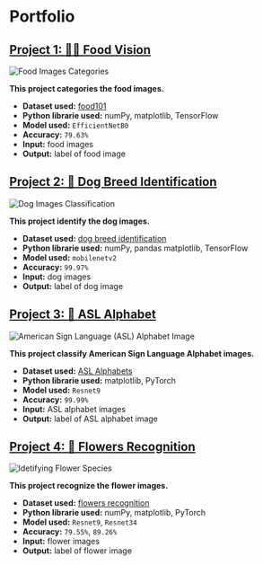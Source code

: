 <!-- # itsmohsin.github.io -->
# Portfolio

## [Project 1: 🍲👀 Food Vision](https://github.com/itsmohsin/foodVision)
![Food Images Categories](https://images.unsplash.com/photo-1493770348161-369560ae357d?ixid=MnwxMjA3fDB8MHxwaG90by1wYWdlfHx8fGVufDB8fHx8&ixlib=rb-1.2.1&auto=format&fit=crop&w=500&q=60) 

**This project categories the food images.**
* **Dataset used:** [food101](https://www.tensorflow.org/datasets/catalog/food101)
* **Python librarie used:** numPy, matplotlib, TensorFlow
* **Model used:** `EfficientNetB0`
* **Accuracy:** `79.63%`
* **Input:** food images
* **Output:** label of food image

## [Project 2: 🐶 Dog Breed Identification](https://github.com/itsmohsin/dogVision)
![Dog Images Classification](https://images.unsplash.com/photo-1581888227599-779811939961?ixlib=rb-1.2.1&ixid=MnwxMjA3fDB8MHxzZWFyY2h8MjV8fGRvZ3xlbnwwfHwwfHw%3D&auto=format&fit=crop&w=500&q=60) 

**This project identify the dog images.**
* **Dataset used:** [dog breed identification](https://www.kaggle.com/c/dog-breed-identification/data)
* **Python librarie used:** numPy, pandas matplotlib, TensorFlow
* **Model used:** `mobilenetv2`
* **Accuracy:** `99.97%`
* **Input:** dog images
* **Output:** label of dog image

## [Project 3: 🤟 ASL Alphabet](https://github.com/itsmohsin/asl)
![American Sign Language (ASL) Alphabet Image](https://images.unsplash.com/photo-1534614772-79994e5dac9c?ixid=MnwxMjA3fDB8MHxwaG90by1wYWdlfHx8fGVufDB8fHx8&ixlib=rb-1.2.1&auto=format&fit=crop&w=500&q=60) 

**This project classify American Sign Language Alphabet images.**
* **Dataset used:** [ASL Alphabets](https://www.kaggle.com/grassknoted/asl-alphabet)
* **Python librarie used:** matplotlib, PyTorch
* **Model used:** `Resnet9`
* **Accuracy:** `99.99%`
* **Input:** ASL alphabet images
* **Output:** label of ASL alphabet image

## [Project 4: 💐 Flowers Recognition](https://github.com/itsmohsin/flowerSpecies)
![Idetifying Flower Species](https://images.unsplash.com/photo-1494972308805-463bc619d34e?ixid=MnwxMjA3fDB8MHxzZWFyY2h8NzZ8fGZsb3dlcnxlbnwwfDB8MHx8&ixlib=rb-1.2.1&auto=format&fit=crop&w=500&q=60) 

**This project recognize the flower images.**
* **Dataset used:** [flowers recognition](https://www.kaggle.com/alxmamaev/flowers-recognition)
* **Python librarie used:** numPy, matplotlib, PyTorch
* **Model used:** `Resnet9`, `Resnet34`
* **Accuracy:** `79.55%`, `89.26%`
* **Input:** flower images
* **Output:** label of flower image
